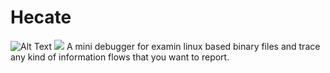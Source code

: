 # Hecate
![Alt Text](logo/8cafb07cd13751a1bf3b12948bb6d96b.jpg=100x20)
![](logo/8cafb07cd13751a1bf3b12948bb6d96b.jpg=100x20)
A mini debugger for examin linux based binary files and trace any kind of information flows
that you want to report.
